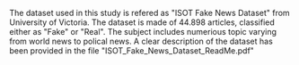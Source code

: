 The dataset used in this study is refered as "ISOT Fake News Dataset" from University of Victoria. The dataset is made of 44.898 articles, classified either as "Fake" or "Real".
The subject includes numerious topic varying from world news to polical news.
A clear description of the dataset has been provided in the file "ISOT_Fake_News_Dataset_ReadMe.pdf"
